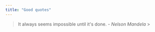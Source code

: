 ```yaml
---
title: "Good quotes"
---
```



> It always seems impossible until it's done. - _Nelson Mandela_ >





